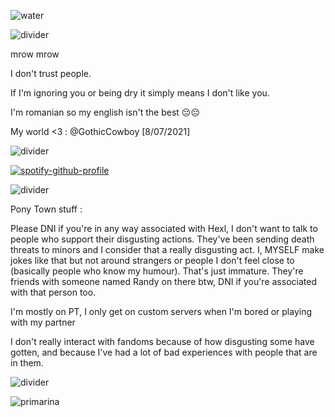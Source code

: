 ![water](https://cdn.discordapp.com/attachments/1291429139462623367/1307435905228996669/d334f04678de4276c88122d697cbcc2f.gif?ex=673a4c12&is=6738fa92&hm=ceb13a026428cc7f29b339e79d641981acfa1d6e920cf65f511234788b6655c8&)

![divider](https://cdn.discordapp.com/attachments/1291429139462623367/1307432180812746792/tumblr_f56d7fee520ebb4851f3f38282ba36aa_0959304c_400.png?ex=673a489a&is=6738f71a&hm=e2899f7783e9335faee5ac9c78faba10b265d4ab78b9638e5cbad6bd6c8af9f0&)

mrow mrow

I don't trust people.

If I'm ignoring you or being dry it simply means I don't like you.

I'm romanian so my english isn't the best 😔😔

My world <3 : @GothicCowboy [8/07/2021]

![divider](https://cdn.discordapp.com/attachments/1291429139462623367/1307432180812746792/tumblr_f56d7fee520ebb4851f3f38282ba36aa_0959304c_400.png?ex=673a489a&is=6738f71a&hm=e2899f7783e9335faee5ac9c78faba10b265d4ab78b9638e5cbad6bd6c8af9f0&)

[![spotify-github-profile](https://spotify-github-profile.kittinanx.com/api/view?uid=31otxkxdca6plbwxg3w3sz7cxycy&cover_image=true&theme=novatorem&show_offline=true&background_color=121212&interchange=false&bar_color=53b14f&bar_color_cover=false)](https://spotify-github-profile.kittinanx.com/api/view?uid=31otxkxdca6plbwxg3w3sz7cxycy&redirect=true)

![divider](https://cdn.discordapp.com/attachments/1291429139462623367/1307432180812746792/tumblr_f56d7fee520ebb4851f3f38282ba36aa_0959304c_400.png?ex=673a489a&is=6738f71a&hm=e2899f7783e9335faee5ac9c78faba10b265d4ab78b9638e5cbad6bd6c8af9f0&)

Pony Town stuff :

Please DNI if you're in any way associated with Hexl, I don't want to talk to people who support their disgusting actions. They've been sending death threats to minors and I consider that a really disgusting act. I, MYSELF make jokes like that but not around strangers or people I don't feel close to (basically people who know my humour). That's just immature. They're friends with someone named Randy on there btw, DNI if you're associated with that person too.

I'm mostly on PT, I only get on custom servers when I'm bored or playing with my partner

I don't really interact with fandoms because of how disgusting some have gotten, and because I've had a lot of bad experiences with people that are in them. 

![divider](https://cdn.discordapp.com/attachments/1291429139462623367/1307432180812746792/tumblr_f56d7fee520ebb4851f3f38282ba36aa_0959304c_400.png?ex=673a489a&is=6738f71a&hm=e2899f7783e9335faee5ac9c78faba10b265d4ab78b9638e5cbad6bd6c8af9f0&)

![primarina](https://cdn.discordapp.com/attachments/1291429139462623367/1307425514994139237/b73cf3a27c6b22d7da546cc51531b940.gif?ex=673a4265&is=6738f0e5&hm=ee4395ca3a0753ec7e794a6177d7785a2149c2b1bc4a688a253e1ab074c71280&)

